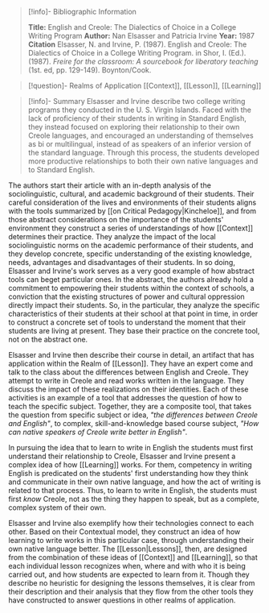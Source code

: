 >[!info]- Bibliographic Information
>
>**Title:** English and Creole: The Dialectics of Choice in a College Writing Program
>**Author:** Nan Elsasser and Patricia Irvine
>**Year:** 1987
>**Citation**
>Elsasser, N. and Irvine, P. (1987). English and Creole: The Dialectics of Choice in a College Writing Program. in Shor, I. (Ed.). (1987). *Freire for the classroom: A sourcebook for liberatory teaching* (1st. ed, pp. 129-149). Boynton/Cook.

>[!question]- Realms of Application
>[[Context]], [[Lesson]], [[Learning]]

>[!info]- Summary
>Elsasser and Irvine describe two college writing programs they conducted in the U. S. Virgin Islands. Faced with the lack of proficiency of their students in writing in Standard English, they instead focused on exploring their relationship to their own Creole languages, and encouraged an understanding of themselves as bi or multilingual, instead of as speakers of an inferior version of the standard language. Through this process, the students developed more productive relationships to both their own native languages and to Standard English.

The authors start their article with an in-depth analysis of the sociolinguistic, cultural, and academic background of their students. Their careful consideration of the lives and environments of their students aligns with the tools summarized by [[on Critical Pedagogy|Kincheloe]], and from those abstract considerations on the importance of the students' environment they construct a series of understandings of how [[Context]] determines their practice. They analyze the impact of the local sociolinguistic norms on the academic performance of their students, and they develop concrete, specific understanding of the existing knowledge, needs, advantages and disadvantages of their students. In so doing, Elsasser and Irvine's work serves as a very good example of how abstract tools can beget particular ones. In the abstract, the authors already hold a commitment to empowering their students within the context of schools, a conviction that the existing structures of power and cultural oppression directly impact their students. So, in the particular, they analyze the specific characteristics of their students at their school at that point in time, in order to construct a concrete set of tools to understand the moment that their students are living at present. They base their practice on the concrete tool, not on the abstract one.

Elsasser and Irvine then describe their course in detail, an artifact that has application within the Realm of [[Lesson]]. They have an expert come and talk to the class about the differences between English and Creole. They attempt to write in Creole and read works written in the language. They discuss the impact of these realizations on their identities. Each of these activities is an example of a tool that addresses the question of how to teach the specific subject. Together, they are a composite tool, that takes the question from specific subject or idea, *"the differences between Creole and English"*, to complex, skill-and-knowledge based course subject, *"How can native speakers of Creole write better in English"*.

In pursuing the idea that to learn to write in English the students must first understand their relationship to Creole, Elsasser and Irvine present a complex idea of how [[Learning]] works. For them, competency in writing English is predicated on the students' first understanding how they think and communicate in their own native language, and how the act of writing is related to that process. Thus, to learn to write in English, the students must first *know* Creole, not as the thing they happen to speak, but as a complete, complex system of their own.

Elsasser and Irvine also exemplify how their technologies connect to each other. Based on their Contextual model, they construct an idea of how learning to write works in this particular case, through understanding their own native language better. The [[Lesson|Lessons]], then, are designed from the combination of these ideas of [[Context]] and [[Learning]], so that each individual lesson recognizes when, where and with who it is being carried out, and how students are expected to learn from it. Though they describe no heuristic for designing the lessons themselves, it is clear from their description and their analysis that they flow from the other tools they have constructed to answer questions in other realms of application.